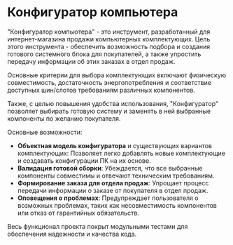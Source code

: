 # Конфигуратор компьютера

"Конфигуратор компьютера" - это инструмент, разработанный для интернет-магазина продажи компьютерных комплектующих. Цель этого инструмента - обеспечить возможность подбора и создания готового системного блока для покупателей, а также упростить передачу информации об этих заказах в отдел продаж.

Основные критерии для выбора комплектующих включают физическую совместимость, достаточность энергопотребления и соответствие доступных шин/слотов требованиям различных компонентов.

Также, с целью повышения удобства использования, "Конфигуратор" позволяет выбирать готовую систему и заменять в ней выбранные компоненты по желанию покупателя.

Основные возможности:

- **Объектная модель конфигуратора** и существующих вариантов комплектующих: Позволяет легко добавлять новые комплектующие и создавать конфигурации ПК на их основе.
- **Валидация готовой сборки**: Убеждается, что все выбранные компоненты совместимы и отвечают техническим требованиям.
- **Формирование заказа для отдела продаж**: Упрощает процесс передачи информации о заказе от покупателя в отдел продаж.
- **Оповещения о проблемах**: Предупреждает пользователя о возможных проблемах, таких как несовместимость компонентов или отказ от гарантийных обязательств.

Весь функционал проекта покрыт модульными тестами для обеспечения надежности и качества кода.
